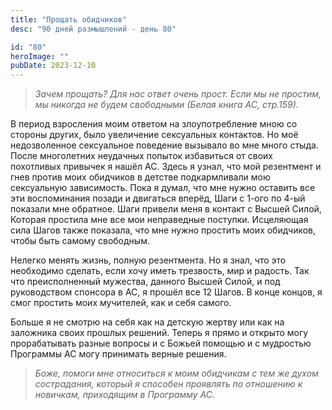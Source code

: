 ```yaml
---
title: "Прощать обидчиков"
desc: "90 дней размышлений - день 80"

id: "80"
heroImage: ""
pubDate: 2023-12-10
---
```

> _Зачем прощать? Для нас ответ очень прост. Если мы не простим, мы никогда не
> будем свободными (Белая книга АС, стр.159)._

В период взросления моим ответом на злоупотребление мною со стороны других,
было увеличение сексуальных контактов. Но моё недозволенное сексуальное
поведение вызывало во мне много стыда. После многолетних неудачных попыток
избавиться от своих похотливых привычек я нашёл АС. Здесь я узнал, что мой
резентмент и гнев против моих обидчиков в детстве подкармливали мою
сексуальную зависимость. Пока я думал, что мне нужно оставить все эти
воспоминания позади и двигаться вперёд, Шаги с 1-ого по 4-ый показали мне
обратное. Шаги привели меня в контакт с Высшей Силой, Которая простила мне все
мои неправедные поступки. Исцеляющая сила Шагов также показала, что мне нужно
простить моих обидчиков, чтобы быть самому свободным.

Нелегко менять жизнь, полную резентмента. Но я знал, что это необходимо
сделать, если хочу иметь трезвость, мир и радость. Так что преисполненный
мужества, данного Высшей Силой, и под руководством спонсора в АС, я прошёл все
12 Шагов. В конце концов, я смог простить моих мучителей, как и себя самого.

Больше я не смотрю на себя как на детскую жертву или как на заложника своих
прошлых решений. Теперь я прямо и открыто могу прорабатывать разные вопросы и
с Божьей помощью и с мудростью Программы АС могу принимать верные решения.

> _Боже, помоги мне относиться к моим обидчикам с тем же духом сострадания,
> который я способен проявлять по отношению к новичкам, приходящим в Программу
> АС._

